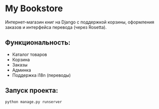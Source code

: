 # My Bookstore

Интернет-магазин книг на Django с поддержкой корзины, оформления заказов и интерфейса перевода (через Rosetta).

## Функциональность:
- Каталог товаров
- Корзина
- Заказы
- Админка
- Поддержка i18n (переводы)

## Запуск проекта:
```bash
python manage.py runserver

